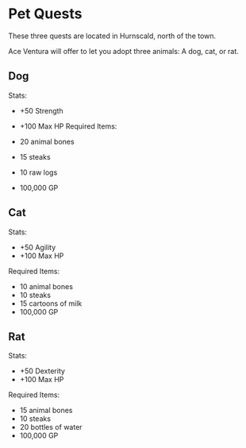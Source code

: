 Pet Quests
===========
These three quests are located in Hurnscald, north of the town.

Ace Ventura will offer to let you adopt three animals: A dog, cat, or rat.


Dog
----------
Stats:

* +50 Strength
* +100 Max HP
Required Items:

* 20 animal bones
* 15 steaks
* 10 raw logs
* 100,000 GP

Cat
----------
Stats:

* +50 Agility
* +100 Max HP

Required Items:

* 10 animal bones
* 10 steaks
* 15 cartoons of milk
* 100,000 GP


Rat
----------
Stats:

* +50 Dexterity
* +100 Max HP

Required Items:

* 15 animal bones
* 10 steaks
* 20 bottles of water
* 100,000 GP

